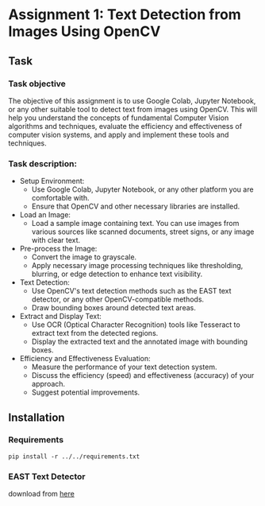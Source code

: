 # Assignment 1: Text Detection from Images Using OpenCV

## Task

### Task objective
The objective of this assignment is to use Google Colab, Jupyter Notebook, or any other suitable tool to detect text from images using OpenCV. 
This will help you understand the concepts of fundamental Computer Vision algorithms and techniques, evaluate the efficiency and effectiveness of computer vision systems, and apply and implement these tools and techniques. 

### Task description:
* Setup Environment:
  * Use Google Colab, Jupyter Notebook, or any other platform you are comfortable with.
  * Ensure that OpenCV and other necessary libraries are installed.
* Load an Image:
  * Load a sample image containing text. You can use images from various sources like scanned documents, street signs, or any image with clear text.
* Pre-process the Image:
  * Convert the image to grayscale.
  * Apply necessary image processing techniques like thresholding, blurring, or edge detection to enhance text visibility.
* Text Detection:
  * Use OpenCV's text detection methods such as the EAST text detector, or any other OpenCV-compatible methods.
  * Draw bounding boxes around detected text areas.
* Extract and Display Text:
  * Use OCR (Optical Character Recognition) tools like Tesseract to extract text from the detected regions.
  * Display the extracted text and the annotated image with bounding boxes.
* Efficiency and Effectiveness Evaluation:
  * Measure the performance of your text detection system.
  * Discuss the efficiency (speed) and effectiveness (accuracy) of your approach.
  * Suggest potential improvements.

## Installation

### Requirements
```shell
pip install -r ../../requirements.txt
```

### EAST Text Detector
download from [here](https://raw.githubusercontent.com/demuxin/OpenCV_project/refs/heads/master/EAST_Text_Detection/frozen_east_text_detection.pb)